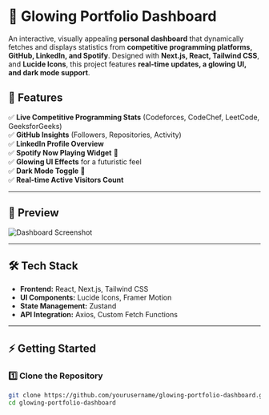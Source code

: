 # 🌟 Glowing Portfolio Dashboard  

An interactive, visually appealing **personal dashboard** that dynamically fetches and displays statistics from **competitive programming platforms, GitHub, LinkedIn, and Spotify**. Designed with **Next.js, React, Tailwind CSS**, and **Lucide Icons**, this project features **real-time updates, a glowing UI, and dark mode support**.  

## 🚀 Features  

✅ **Live Competitive Programming Stats** (Codeforces, CodeChef, LeetCode, GeeksforGeeks)  
✅ **GitHub Insights** (Followers, Repositories, Activity)  
✅ **LinkedIn Profile Overview**  
✅ **Spotify Now Playing Widget** 🎵  
✅ **Glowing UI Effects** for a futuristic feel  
✅ **Dark Mode Toggle** 🌙  
✅ **Real-time Active Visitors Count**  

---

## 📸 Preview  

![Dashboard Screenshot](https://your-image-link.com)  

---

## 🛠️ Tech Stack  

- **Frontend:** React, Next.js, Tailwind CSS  
- **UI Components:** Lucide Icons, Framer Motion  
- **State Management:** Zustand  
- **API Integration:** Axios, Custom Fetch Functions  

---

## ⚡ Getting Started  

### 1️⃣ Clone the Repository  

```sh
git clone https://github.com/yourusername/glowing-portfolio-dashboard.git
cd glowing-portfolio-dashboard
